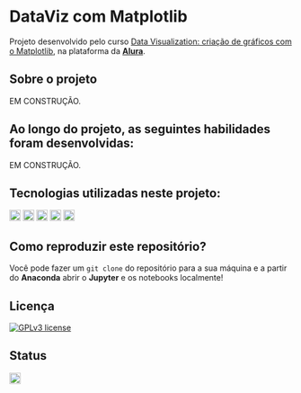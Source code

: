 # DataViz com Matplotlib

Projeto desenvolvido pelo curso [Data Visualization: criação de gráficos com o Matplotlib](https://cursos.alura.com.br/course/customizacao-matplot), na plataforma da **[Alura](https://www.alura.com.br/)**.

## Sobre o projeto
EM CONSTRUÇÃO.

## Ao longo do projeto, as seguintes habilidades foram desenvolvidas:
EM CONSTRUÇÃO.

## Tecnologias utilizadas neste projeto:
<img height="20" src="https://img.shields.io/badge/Jupyter_Notebook-orange"> <img height="20" src="https://img.shields.io/badge/Python-yellow"> <img height="20" src="https://img.shields.io/badge/Matplotlib-red"> <img height="20" src="https://img.shields.io/badge/NumPy-%234C4A73"> <img height="20" src="https://img.shields.io/badge/Pandas-turquoise">

## Como reproduzir este repositório?
Você pode fazer um `git clone` do repositório para a sua máquina e a partir do **Anaconda** abrir o **Jupyter** e os notebooks localmente!

## Licença
[![GPLv3 license](https://img.shields.io/badge/License-GPLv3-blue.svg)](http://perso.crans.org/besson/LICENSE.html)

## Status
<img height="20" src="https://img.shields.io/badge/Em%20progresso-yellow">
